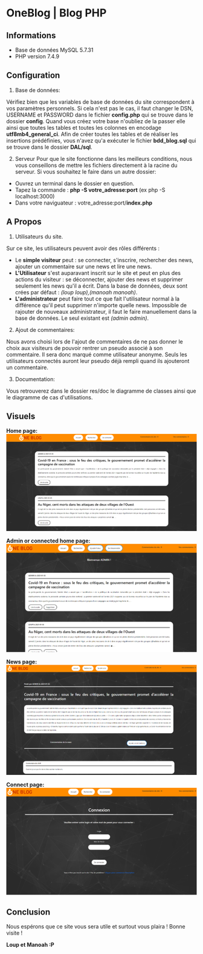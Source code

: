 # OneBlog | Blog PHP
## Informations
- Base de données MySQL 5.7.31
- PHP version 7.4.9

## Configuration

1. Base de données:

Vérifiez bien que les variables de base de données du site correspondent à vos paramètres personnels.
Si cela n'est pas le cas, il faut changer le DSN, USERNAME et PASSWORD dans le fichier **config.php** qui se trouve dans le dossier **config**.
Quand vous créez votre base n'oubliez de la passer elle ainsi que toutes les tables et toutes les colonnes en encodage **utf8mb4_general_ci**.
Afin de créer toutes les tables et de réaliser les insertions prédéfinies, vous n'avez qu'a exécuter le fichier **bdd_blog.sql** qui se trouve dans le dossier **DAL/sql**.

2. Serveur 
Pour que le site fonctionne dans les meilleurs conditions, nous vous conseillons de mettre les fichiers directement à la racine du serveur.
Si vous souhaitez le faire dans un autre dossier:
* Ouvrez un terminal dans le dossier en question.
* Tapez la commande : **php -S votre_adresse:port** (ex php -S localhost:3000)
* Dans votre naviguateur : votre_adresse:port/**index.php**

## A Propos

1. Utilisateurs du site. 

Sur ce site, les utilisateurs peuvent avoir des rôles différents :
- Le **simple visiteur** peut : se connecter, s'inscrire, rechercher des news, ajouter un commentaire sur une news et lire une news.
- **L'Utilisateur** s'est auparavant inscrit sur le site et peut en plus des actions du visiteur : se déconnecter, ajouter des news et supprimer seulement les news qu'il a écrit.
Dans la base de données, deux sont crées par défaut : _(loup loup),(manoah manoah)_.
- **L'administrateur** peut faire tout ce que fait l'utilisateur normal à la différence qu'il peut supprimer n'importe quelle news.
Impossible de rajouter de nouveaux administrateur, il faut le faire manuellement dans la base de données. Le seul existant est _(admin admin)_.

2. Ajout de commentaires:

Nous avons choisi lors de l'ajout de commentaires de ne pas donner le choix aux visiteurs de pouvoir rentrer un pseudo associé à son commentaire. Il sera donc marqué comme utilisateur anonyme. Seuls les utilisateurs connectés auront leur pseudo déjà rempli quand ils ajouteront un commentaire.

3. Documentation:

Vous retrouverez dans le dossier res/doc le diagramme de classes ainsi que le diagramme de cas d'utilisations.

## Visuels

**Home page:**
![](/res/doc/home.png)

**Admin or connected home page:**
![](/res/doc/admin.png)

**News page:**
![](/res/doc/news.png)

**Connect page:**
![](/res/doc/connect.png)

## Conclusion

Nous espérons que ce site vous sera utile et surtout vous plaira ! Bonne visite !


**Loup et Manoah :P**
